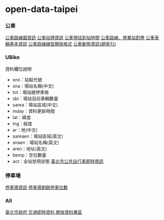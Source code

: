 # open-data-taipei

### 公車
[公車路線圖資訊](http://data.taipei/bus/ROUTE)
[公車站牌資訊](http://data.taipei/bus/Stop)
[公車預估到站時間](http://data.taipei/bus/EstimateTime)
[公車路線、營業站對應](http://data.taipei/bus/OrgPathAttribute)
[公車車輛基本資訊](http://data.taipei/bus/CarInfo)
[公車路線線型開放格式](http://data.taipei/bus/ROUTEGeom)
[公車動態資訊(總索引)](http://data.taipei/opendata/datalist/datasetMeta?oid=d384ad18-1d77-4475-aa2a-34aa8fadafad)

### UBike

資料欄位說明
- sno：站點代號
- sna：場站名稱(中文)
- tot：場站總停車格
- sbi：場站目前車輛數量
- sarea：場站區域(中文)
- mday：資料更新時間
- lat：緯度
- lng：經度
- ar：地(中文)
- sareaen：場站區域(英文)
- snaen：場站名稱(英文)
- aren：地址(英文)
- bemp：空位數量
- act：全站禁用狀態
[臺北市公共自行車即時資訊](http://data.taipei/youbike)

### 停車場
[停車場資訊](http://data.taipei/tcmsv/alldesc)
[停車場剩餘停車位數](http://data.taipei/tcmsv/allavailable)

### All
[臺北市政府 交通即時資料 開放資料專區](https://taipeicity.github.io/traffic_realtime/)